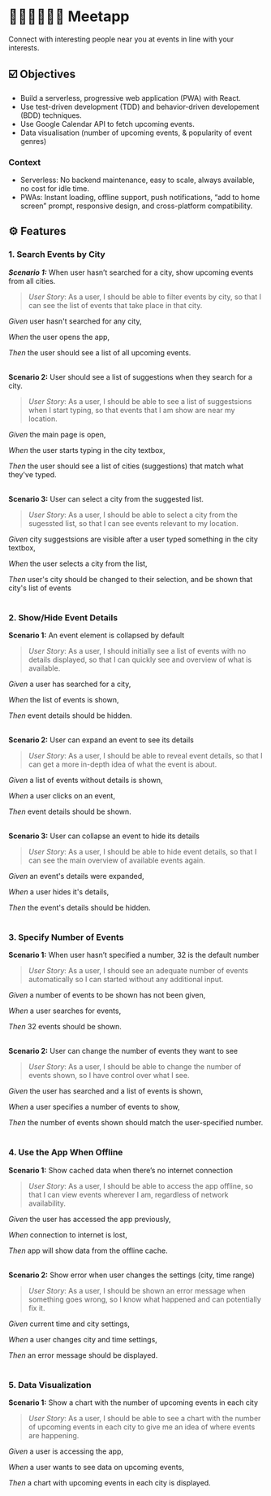 # 🙋🏾‍♂️🙋🏻‍♀️ Meetapp
Connect with interesting people near you at events in line with your interests.

## ☑️ Objectives
- Build a serverless, progressive web application (PWA) with React.
- Use test-driven development (TDD) and behavior-driven developement (BDD) techniques.
- Use Google Calendar API to fetch upcoming events.
- Data visualisation (number of upcoming events, & popularity of event genres)

### Context
- Serverless: No backend maintenance, easy to scale, always available, no cost for idle time.
- PWAs: Instant loading, offline support, push notifications, “add to home screen” prompt, responsive design, and cross-platform compatibility.

## ⚙️ Features

### **1. Search Events by City**
***Scenario 1:*** When user hasn’t searched for a city, show upcoming events from all cities.

>*User Story*:  As a user, I should be able to filter events by city, so that I can see the list of events that take place in that city.

*Given* user hasn't searched for any city,

*When* the user opens the app,

*Then* the user should see a list of all upcoming events.
<br><br>

**Scenario 2:** User should see a list of suggestions when they search for a city.

>*User Story*:  As a user, I should be able to see a list of suggestsions when I start typing, so that events that I am show are near my location.

*Given* the main page is open,

*When* the user starts typing in the city textbox,

*Then* the user should see a list of cities (suggestions) that match what they've typed.
<br><br>

**Scenario 3:** User can select a city from the suggested list.

>*User Story*:  As a user, I should be able to select a city from the sugessted list, so that I can see events relevant to my location.

*Given* city suggestsions are visible after a user typed something in the city textbox,

*When* the user selects a city from the list,

*Then*  user's city should be changed to their selection, and be shown that city's list of events
<br><br>

### **2. Show/Hide Event Details**
**Scenario 1:** An event element is collapsed by default

>*User Story*:  As a user, I should initially see a list of events with no details displayed, so that I can quickly see and overview of what is available.

*Given* a user has searched for a city,

*When* the list of events is shown,

*Then* event details should be hidden.
<br><br>

**Scenario 2:** User can expand an event to see its details

>*User Story*:  As a user, I should be able to reveal event details, so that I can get a more in-depth idea of what the event is about.

*Given* a list of events without details is shown,

*When* a user clicks on an event,

*Then* event details should be shown.
<br><br>

**Scenario 3:** User can collapse an event to hide its details

>*User Story*:  As a user, I should be able to hide event details, so that I can see the main overview of available events again.

*Given* an event's details were expanded,

*When* a user hides it's details,

*Then* the event's details should be hidden.
<br><br>

### **3. Specify Number of Events**
**Scenario 1:** When user hasn’t specified a number, 32 is the default number

>*User Story*:  As a user, I should see an adequate number of events automatically so I can started without any additional input.

*Given* a number of events to be shown has not been given,

*When* a user searches for events,

*Then* 32 events should be shown.
<br><br>

**Scenario 2:** User can change the number of events they want to see

>*User Story*:  As a user, I should be able to change the number of events shown, so I have control over what I see.

*Given* the user has searched and a list of events is shown,

*When* a user specifies a number of events to show,

*Then* the number of events shown should match the user-specified number.
<br><br>


### **4. Use the App When Offline**
**Scenario 1:** Show cached data when there’s no internet connection

>*User Story*:  As a user, I should be able to access the app offline, so that I can view events wherever I am, regardless of network availability.

*Given* the user has accessed the app previously,

*When* connection to internet is lost,

*Then* app will show data from the offline cache.
<br><br>

**Scenario 2:** Show error when user changes the settings (city, time range)

>*User Story*:  As a user, I should be shown an error message when something goes wrong, so I know what happened and can potentially fix it.

*Given* current time and city settings,

*When* a user changes city and time settings,

*Then* an error message should be displayed.
<br><br>


### 5. **Data Visualization**
**Scenario 1:** Show a chart with the number of upcoming events in each city

>*User Story*:  As a user, I should be able to see a chart with the number of upcoming events in each city to give me an idea of where events are happening.

*Given* a user is accessing the app,

*When* a user wants to see data on upcoming events,

*Then* a chart with upcoming events in each city is displayed.